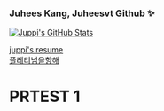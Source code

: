 ### Juhees Kang, Juheesvt Github ✨

[![Juppi's GitHub Stats](https://github-readme-stats.vercel.app/api?username=juheesvt&count_private=true&show_icons=true)](https://github.com/juheesvt)


[juppi's resume](https://www.notion.so/juheesvt/About-Me-0a01e51251f54ed283a9eae0c9906994)   
[플레티넘을향해](https://solved.ac/profile/ast99)


# PRTEST 1 
